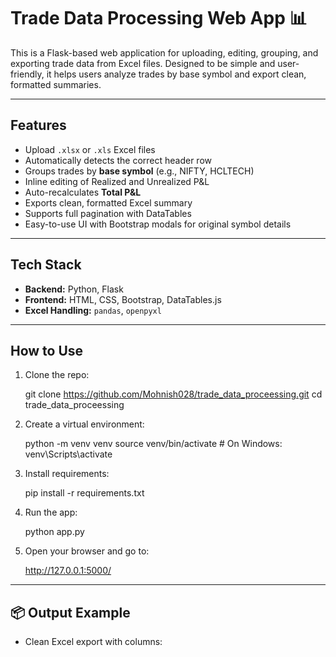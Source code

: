 # Trade Data Processing Web App 📊

This is a Flask-based web application for uploading, editing, grouping, and exporting trade data from Excel files. Designed to be simple and user-friendly, it helps users analyze trades by base symbol and export clean, formatted summaries.

---

## Features

-  Upload `.xlsx` or `.xls` Excel files
-  Automatically detects the correct header row
-  Groups trades by **base symbol** (e.g., NIFTY, HCLTECH)
-  Inline editing of Realized and Unrealized P&L
-  Auto-recalculates **Total P&L**
-  Exports clean, formatted Excel summary
-  Supports full pagination with DataTables
-  Easy-to-use UI with Bootstrap modals for original symbol details

---

##  Tech Stack

- **Backend:** Python, Flask
- **Frontend:** HTML, CSS, Bootstrap, DataTables.js
- **Excel Handling:** `pandas`, `openpyxl`

---

## How to Use

1. Clone the repo:
    
    git clone https://github.com/Mohnish028/trade_data_proceessing.git
    cd trade_data_proceessing
    

2. Create a virtual environment:
    
    python -m venv venv
    source venv/bin/activate  # On Windows: venv\\Scripts\\activate
    

3. Install requirements:
    
    pip install -r requirements.txt
    

4. Run the app:
    
    python app.py
    

5. Open your browser and go to:
    
    http://127.0.0.1:5000/
    

---

## 📦 Output Example

- Clean Excel export with columns:

